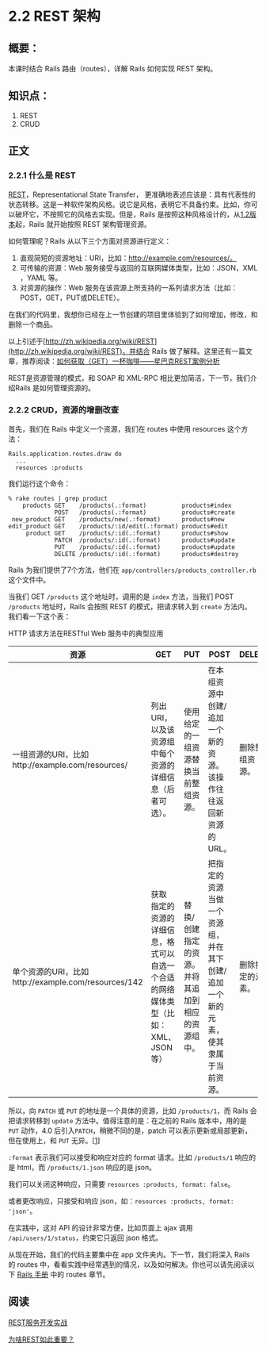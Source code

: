 # 2.2 REST 架构

## 概要：

本课时结合 Rails 路由（routes），详解 Rails 如何实现 REST 架构。

## 知识点：

1. REST
2. CRUD

## 正文

### 2.2.1 什么是 REST

[REST](http://zh.wikipedia.org/wiki/REST)，Representational State Transfer， 更准确地表述应该是：具有代表性的状态转移。这是一种软件架构风格。说它是风格，表明它不具备约束。比如，你可以破坏它，不按照它的风格去实现。但是，Rails 是按照这种风格设计的，从[1.2版本](http://weblog.rubyonrails.org/2007/1/19/rails-1-2-rest-admiration-http-lovefest-and-utf-8-celebrations/)起，Rails 就开始按照 REST 架构管理资源。

如何管理呢？Rails 从以下三个方面对资源进行定义：

1. 直观简短的资源地址：URI，比如：http://example.com/resources/。
2. 可传输的资源：Web 服务接受与返回的互联网媒体类型，比如：JSON，XML ，YAML 等。
3. 对资源的操作：Web 服务在该资源上所支持的一系列请求方法（比如：POST，GET，PUT或DELETE）。

在我们的代码里，我想你已经在上一节创建的项目里体验到了如何增加，修改，和删除一个商品。

以上引述于[http://zh.wikipedia.org/wiki/REST](http://zh.wikipedia.org/wiki/REST)，并结合 Rails 做了解释。这里还有一篇文章，推荐阅读：[如何获取（GET）一杯咖啡——星巴克REST案例分析](http://www.infoq.com/cn/articles/webber-rest-workflow)

REST是资源管理的模式，和 SOAP 和 XML-RPC 相比更加简洁，下一节，我们介绍Rails 是如何管理资源的。

### 2.2.2 CRUD，资源的增删改查

首先，我们在 Rails 中定义一个资源，我们在 routes 中使用 resources 这个方法：

```
Rails.application.routes.draw do
  ...
  resources :products
```

我们运行这个命令：

```
% rake routes | grep product
    products GET    /products(.:format)          products#index
             POST   /products(.:format)          products#create
 new_product GET    /products/new(.:format)      products#new
edit_product GET    /products/:id/edit(.:format) products#edit
     product GET    /products/:id(.:format)      products#show
             PATCH  /products/:id(.:format)      products#update
             PUT    /products/:id(.:format)      products#update
             DELETE /products/:id(.:format)      products#destroy
```

Rails 为我们提供了7个方法，他们在 `app/controllers/products_controller.rb` 这个文件中。

当我们 GET `/products` 这个地址时，调用的是 `index` 方法，当我们 POST `/products` 地址时，Rails 会按照 REST 的模式，把请求转入到 `create` 方法内。我们看一下这个表：

HTTP 请求方法在RESTful Web 服务中的典型应用

资源 | GET | PUT | POST | DELETE
--- | --- | --- | --- | ---
一组资源的URI，比如http://example.com/resources/ | 列出 URI，以及该资源组中每个资源的详细信息（后者可选）。 | 使用给定的一组资源替换当前整组资源。 | 在本组资源中创建/追加一个新的资源。 该操作往往返回新资源的URL。 | 删除整组资源。
单个资源的URI，比如http://example.com/resources/142 | 获取 指定的资源的详细信息，格式可以自选一个合适的网络媒体类型（比如：XML、JSON等） | 替换/创建 指定的资源。并将其追加到相应的资源组中。 | 把指定的资源当做一个资源组，并在其下创建/追加一个新的元素，使其隶属于当前资源。 | 删除指定的元素。

所以，向 `PATCH` 或 `PUT` 的地址是一个具体的资源，比如 `/products/1`，而 Rails 会把请求转移到 `update` 方法中。值得注意的是：在之前的 Rails 版本中，用的是 `PUT` 动作，4.0 后引入`PATCH`，稍微不同的是，patch 可以表示更新或局部更新，但在使用上，和 `PUT` 无异。[[1](http://guides.rubyonrails.org/4_0_release_notes.html#general)]

`:format` 表示我们可以接受和响应对应的 format 请求。比如 `/products/1` 响应的是 html，而 `/products/1.json` 响应的是 json。

我们可以关闭这种响应，只需要 `resources :products, format: false`。

或者更改响应，只接受和响应 json，如：`resources :products, format: 'json'`。

在实践中，这对 API 的设计非常方便，比如页面上 ajax 调用 `/api/users/1/status`，约束它只返回 json 格式。

从现在开始，我们的代码主要集中在 app 文件夹内。下一节，我们将深入 Rails 的 routes 中，看看实践中经常遇到的情况，以及如何解决。你也可以请先阅读以下 [Rails 手册](http://guides.rubyonrails.org/routing.html#singular-resources) 中的 routes 章节。

## 阅读

[REST服务开发实战](http://www.infoq.com/cn/articles/dt-rest-service)

[为啥REST如此重要？](http://www.csdn.net/article/2013-08-01/2816424-Why-REST-is-so-important)
